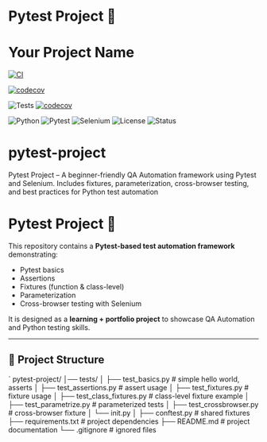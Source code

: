 
# Pytest  Project 🚀
# Your Project Name

[![CI](https://github.com/Anup-sharma190/pytest-project/actions/workflows/ci.yml/badge.svg)](https://github.com/Anup-sharma190/pytest-project/actions/workflows/ci.yml)

[![codecov](https://codecov.io/gh/USERNAME/REPO/branch/main/graph/badge.svg?token=YOUR_TOKEN)](https://codecov.io/gh/USERNAME/REPO)

![Tests](https://github.com/YourUserName/pytest-demo-project/actions/workflows/pytest.yml/badge.svg)
[![codecov](https://codecov.io/gh/YourUserName/pytest-demo-project/branch/main/graph/badge.svg)](https://codecov.io/gh/YourUserName/pytest-demo-project)

![Python](https://img.shields.io/badge/Python-3.10+-blue.svg)
![Pytest](https://img.shields.io/badge/Pytest-Framework-green.svg)
![Selenium](https://img.shields.io/badge/Selenium-Automation-orange.svg)
![License](https://img.shields.io/badge/License-MIT-yellow.svg)
![Status](https://img.shields.io/badge/Project-Active-success.svg)
# pytest-project
Pytest  Project – A beginner-friendly QA Automation framework using Pytest and Selenium. Includes fixtures, parameterization, cross-browser testing, and best practices for Python test automation
# Pytest  Project 🚀

This repository contains a **Pytest-based test automation framework** demonstrating:
- Pytest basics
- Assertions
- Fixtures (function & class-level)
- Parameterization
- Cross-browser testing with Selenium

It is designed as a **learning + portfolio project** to showcase QA Automation and Python testing skills.

---

## 📂 Project Structure

`
pytest-project/
│── tests/
│ ├── test_basics.py # simple hello world, asserts
│ ├── test_assertions.py # assert usage
│ ├── test_fixtures.py # fixture usage
│ ├── test_class_fixtures.py # class-level fixture example
│ ├── test_parametrize.py # parameterized tests
│ ├── test_crossbrowser.py # cross-browser fixture
│ └── init.py
│
├── conftest.py # shared fixtures
├── requirements.txt # project dependencies
├── README.md # project documentation
└── .gitignore # ignored files
